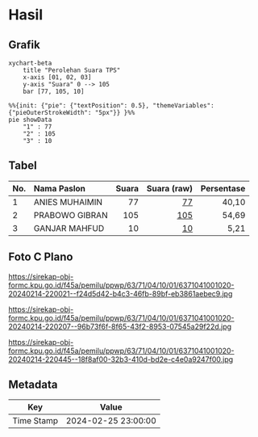 # Hasil

## Grafik

```mermaid
xychart-beta
    title "Perolehan Suara TPS"
    x-axis [01, 02, 03]
    y-axis "Suara" 0 --> 105
    bar [77, 105, 10]
```

```mermaid
%%{init: {"pie": {"textPosition": 0.5}, "themeVariables": {"pieOuterStrokeWidth": "5px"}} }%%
pie showData
    "1" : 77
    "2" : 105
    "3" : 10
```

## Tabel

| No. | Nama Paslon    | Suara | Suara (raw) | Persentase |
|:--- |:-------------- | -----:| -----------:| ----------:|
| 1   | ANIES MUHAIMIN | 77    | [77][p-1]   | 40,10      |
| 2   | PRABOWO GIBRAN | 105   | [105][p-2]  | 54,69      |
| 3   | GANJAR MAHFUD  | 10    | [10][p-3]   | 5,21       |


[p-1]: https://github.com/gigit-pemilu/pemilu-2024/blob/main/pilpres/hitung-suara/sub/63-kalimantan-selatan/sub/71-kota-banjarmasin/sub/04-banjarmasin-utara/sub/1001-alalak-tengah/sub/020-tps/sub/paslon-1.txt
[p-2]: https://github.com/gigit-pemilu/pemilu-2024/blob/main/pilpres/hitung-suara/sub/63-kalimantan-selatan/sub/71-kota-banjarmasin/sub/04-banjarmasin-utara/sub/1001-alalak-tengah/sub/020-tps/sub/paslon-2.txt
[p-3]: https://github.com/gigit-pemilu/pemilu-2024/blob/main/pilpres/hitung-suara/sub/63-kalimantan-selatan/sub/71-kota-banjarmasin/sub/04-banjarmasin-utara/sub/1001-alalak-tengah/sub/020-tps/sub/paslon-3.txt

## Foto C Plano

https://sirekap-obj-formc.kpu.go.id/f45a/pemilu/ppwp/63/71/04/10/01/6371041001020-20240214-220021--f24d5d42-b4c3-46fb-89bf-eb3861aebec9.jpg

https://sirekap-obj-formc.kpu.go.id/f45a/pemilu/ppwp/63/71/04/10/01/6371041001020-20240214-220207--96b73f6f-8f65-43f2-8953-07545a29f22d.jpg

https://sirekap-obj-formc.kpu.go.id/f45a/pemilu/ppwp/63/71/04/10/01/6371041001020-20240214-220445--18f8af00-32b3-410d-bd2e-c4e0a9247f00.jpg


## Metadata

| Key        | Value               |
| ---------- | ------------------- |
| Time Stamp | 2024-02-25 23:00:00 |



